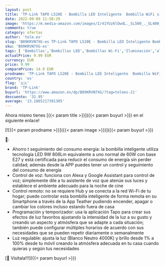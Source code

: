 ```yaml
---
layout: post
title: 'TP-Link TAPO L520E - Bombilla LED Inteligente  Bombilla WiFi sin necesidad de Hub  Blanco Neutro 4000K  Regulable E27  8.7W/ 806lm  Compatible Alexa  Echo y Google Home'
date: 2022-09-09 11:58:29
image: 'https://m.media-amazon.com/images/I/41YUz6lOwdL._SL500_._SL400_.jpg'
comments: true
category: ofertas
author: 'tole.es'
slug: 'B09KRVN7XG-es TP-Link TAPO L520E - Bombilla LED Inteligente Bombilla...'
sku: 'B09KRVN7XG-es'
tags: [ 'Bombillas','Bombillas LED','Bombillas Wi-Fi','Iluminación','alexa','google','home','tp-link','🇪🇸', ]
actualPrice: 9.99 EUR
currency: EUR
price: 9.99
comparePrice: 14.9 EUR
prodname: 'TP-Link TAPO L520E - Bombilla LED Inteligente  Bombilla WiFi sin necesidad de Hub  Blanco Neutro 4000K  Regulable E27  8.7W/ 806lm  Compatible Alexa  Echo y Google Home'
country: 'es'
flag: '🇪🇸'
brand: 'TP-Link'
buyurl: 'https://www.amazon.es/dp/B09KRVN7XG/?tag=tolees-21'
descuento: '32.95'
average: '13.1865217391305'
---
```


Ahora mismo tienes [{{< param title >}}]({{< param buyurl >}}) en el siguiente enlace!

[![{{< param prodname >}}]({{< param image >}})]({{< param buyurl >}})

🔎:

- Ahorro t seguimiento del consumo energía: la bombilla inteligente utiliza tecnología LED 9W 806Lm equivalente a uno normal de 60W con base E27 y está certificada para reducir el consumo de energía sin perder calidad; además desde la APP puedes tener un control y seguimiento del consumo de energía
- Control de voz: funciona con Alexa y Google Assistant para control de voz; simplemente dile a tu asistente de voz que atenúe sus luces y establece el ambiente adecuado para la noche de cine
- Control remoto: no se requiere Hub y se conecta a la red Wi-Fi de tu hogar; puede controlar esta bombilla inteligente de forma remota en su Smartphone a través de la App Teather pudiendo encender, apagar o cambiar los colores incluso estando fuera de casa
- Programación y temporizador: usa la aplicación Tapo para crear sus efectos de luz favoritos ajustando la intensidad de la luz a su gusto y creando un aspecto y atmósfera que se adapte a cada situación; también puede configurar múltiples horarios de acuerdo con sus necesidades que se pueden repetir diariamente o semanalmente
- Luz regulable: ajusta la luz (Blanco Neutro 4000K) y brillo desde 1% a 100% desde tu móvil creando la atmósfera adecuada en tu casa cuando quieras y según tus necesidades

[🛒 Visítala!!!]({{< param buyurl >}})
